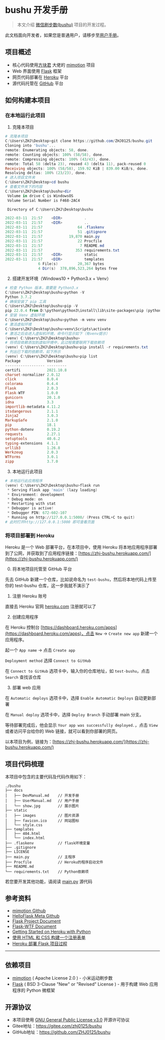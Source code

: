# bushu 开发手册

> 本文介绍 [微信刷步数(bushu)](https://github.com/ZHJ0125/bushu) 项目的开发过程。

此文档面向开发者，如果您是普通用户，请移步至[用户手册](./UserManual.md)。

## 项目概述

* 核心代码使用[方块君](https://github.com/577fkj) 大佬的 [mimotion](https://github.com/577fkj/mimotion) 项目
* Web 界面使用 [Flask](https://github.com/pallets/flask) 框架
* 网页代码部署在 [Heroku](https://www.heroku.com/) 平台
* 源代码托管在 [GitHub](https://github.com/ZHJ0125/bushu) 平台

## 如何构建本项目

### 在本地运行此项目

1. 克隆本项目

```powershell
# 克隆本项目
C:\Users\ZHJ\Desktop>git clone https://github.com/ZHJ0125/bushu.git
Cloning into 'bushu'...
remote: Enumerating objects: 58, done.
remote: Counting objects: 100% (58/58), done.
remote: Compressing objects: 100% (43/43), done.
remote: Total 58 (delta 23), reused 43 (delta 11), pack-reused 0
Receiving objects: 100% (58/58), 159.92 KiB | 839.00 KiB/s, done.
Resolving deltas: 100% (23/23), done.
# 进入项目文件夹
C:\Users\ZHJ\Desktop>cd bushu
# 查看文件夹下的内容
C:\Users\ZHJ\Desktop\bushu>dir
 Volume in drive C is WindowsOS
 Volume Serial Number is F468-2AC4

 Directory of C:\Users\ZHJ\Desktop\bushu

2022-03-11  21:57    <DIR>          .
2022-03-11  21:57    <DIR>          ..
2022-03-11  21:57                64 .flaskenv
2022-03-11  21:57                51 .gitignore
2022-03-11  21:57            19,870 main.py
2022-03-11  21:57                22 Procfile
2022-03-11  21:57                 7 README.md
2022-03-11  21:57               353 requirements.txt
2022-03-11  21:57    <DIR>          static
2022-03-11  21:57    <DIR>          templates
               6 File(s)         20,367 bytes
               4 Dir(s)  378,896,523,264 bytes free
```

2. 搭建开发环境（Windows10 + Python3.x + Venv）

```powershell
# 检查 Python 版本，需要是 Python3.x
C:\Users\ZHJ\Desktop\bushu>python -V
Python 3.7.2
# 确保安装了 pip 工具
C:\Users\ZHJ\Desktop\bushu>pip -V
pip 22.0.4 from D:\python\python3\install\lib\site-packages\pip (python 3.7)
# 安装 Venv 虚拟环境
C:\Users\ZHJ\Desktop\bushu>python -m venv venv
# 激活虚拟环境
C:\Users\ZHJ\Desktop\bushu>venv\Scripts\activate
# 激活之后会进入虚拟机环境，命令行显示如下（有venv提示）
(venv) C:\Users\ZHJ\Desktop\bushu>
# 将项目依赖添加到虚拟环境中，此过程需要联网下载依赖项
(venv) C:\Users\ZHJ\Desktop\bushu>pip install -r requirements.txt
# 列出已下载的依赖项，如下所示
(venv) C:\Users\ZHJ\Desktop\bushu>pip list
Package            Version
------------------ ---------
certifi            2021.10.8
charset-normalizer 2.0.12
click              8.0.4
colorama           0.4.4
Flask              2.0.3
Flask-WTF          1.0.0
gunicorn           20.1.0
idna               3.3
importlib-metadata 4.11.2
itsdangerous       2.1.1
Jinja2             3.0.3
MarkupSafe         2.1.0
pip                18.1
python-dotenv      0.19.2
requests           2.27.1
setuptools         40.6.2
typing-extensions  4.1.1
urllib3            1.26.8
Werkzeug           2.0.3
WTForms            3.0.1
zipp               3.7.0
```

3. 本地运行此项目

```powershell
# 本地运行此应用程序
(venv) C:\Users\ZHJ\Desktop\bushu>flask run
 * Serving Flask app 'main' (lazy loading)
 * Environment: development
 * Debug mode: on
 * Restarting with stat
 * Debugger is active!
 * Debugger PIN: 672-602-107
 * Running on http://127.0.0.1:5000/ (Press CTRL+C to quit)
# 此时打开http://127.0.0.1:5000 即可查看页面
```

### 将项目部署到 Heroku

Heroku 是一个 Web 部署平台，在本项目中，使用 Heroku 将本地应用程序部署到了公网，并获取到了应用程序链接：[https://zhj-bushu.herokuapp.com/](https://zhj-bushu.herokuapp.com/)

0. 将本地项目托管至 GitHub 平台

先去 GitHub 新建一个仓库，比如说命名为 `test-bushu`，然后将本地代码上传至你的 test-bushu 仓库，这一步我就不演示了

1. 注册 Heroku 账号

直接去 Heroku 官网 [heroku.com](heroku.com) 注册就可以了

2. 创建应用程序

在 Heroku 控制台 [https://dashboard.heroku.com/apps](https://dashboard.heroku.com/apps)，点击 `New` -> `Create new app` 新建一个应用程序。

起一个 `App name` -> 点击 `Create app`

`Deployment method` 选择 `Connect to GitHub`

在 `Connect to GitHub` 选项卡中，输入你的仓库地址，如 `test-bushu`，点击 `Search` 查找该仓库

3. 部署 web 应用

在 `Automatic deploys` 选项卡中，选择 `Enable Automatic Deploys` 自动更新部署

在 `Manual deploy` 选项卡中，选择 `Deploy Branch` 手动部署 main 分支。

等待部署完成后，他会显示 `Your app was successfully deployed.`，点击 `View` 或者访问平台给你的 Web 链接，就可以看到你部署的网页。

以本项目为例，链接为：[https://zhj-bushu.herokuapp.com/](https://zhj-bushu.herokuapp.com/)

## 项目代码梳理

本项目中包含的主要代码及代码作用如下：

```
./bushu
├── docs
│   ├── DevManual.md    // 开发手册
│   ├── UserManual.md   // 用户手册
│   └── show.jpg        // 展示图片
├── static
│   ├── images          // 图片资源
│   ├── favicon.ico     // 网站图标
│   └── style.css
├── templates
│   ├── 404.html
│   └── index.html
├── .flaskenv           // flask环境变量
├── .gitignore
├── LICENSE
├── main.py             // 主程序
├── Procfile            // Heroku的程序启动文件
├── README.md
└── requirements.txt    // Python依赖项
```

若您要开发其他功能，请阅读 [main.py](../main.py) 源代码

## 参考资料

* [mimotion Github](https://github.com/577fkj/mimotion)
* [HelloFlask Meta Github](https://github.com/greyli/helloflask)
* [Flask Project Document](https://flask.palletsprojects.com/en/2.0.x/)
* [Flask-WTF Document](https://flask-wtf.readthedocs.io/en/latest/quickstart/)
* [Getting Started on Heroku with Python](https://devcenter.heroku.com/articles/getting-started-with-python)
* [使用 HTML 和 CSS 构建一个注册表单](https://chinese.freecodecamp.org/news/how-to-build-sign-up-form-with-html-and-css/)
* [Heroku 部署 Flask 项目过程](https://wakingup.herokuapp.com/post/1/Heroku%E9%83%A8%E7%BD%B2Flask%E9%A1%B9%E7%9B%AE%E8%BF%87%E7%A8%8B)

---

## 依赖项目

* [mimotion](https://github.com/577fkj/mimotion) ( Apache License 2.0 ) - 小米运动刷步数
* [Flask](https://github.com/pallets/flask) ( BSD 3-Clause "New" or "Revised" License ) - 用于构建 Web 应用程序的 Python 微框架

## 开源协议

* 本项目使用 [GNU General Public License v3.0](https://github.com/ZHJ0125/bushu/blob/main/LICENSE)  开源许可协议
* Gitee地址：https://gitee.com/zhj0125/bushu
* GitHub地址：https://github.com/ZHJ0125/bushu
